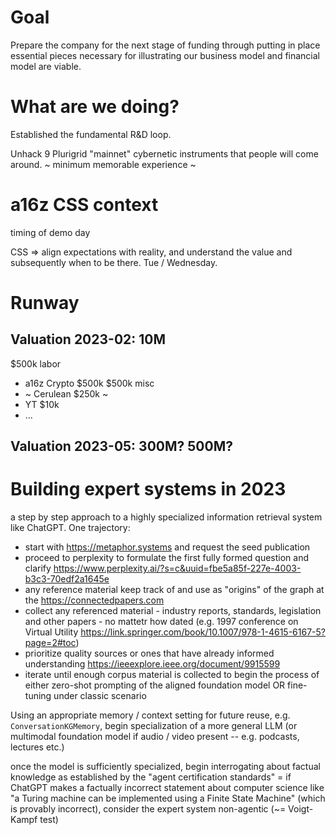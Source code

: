 # Goal
Prepare the company for the next stage of funding through putting in place essential pieces necessary for illustrating our business model and financial model are viable.
# What are we doing?
Established the fundamental R&D loop.

Unhack
9 Plurigrid "mainnet" cybernetic instruments that people will come around. ~ minimum memorable experience ~
# a16z CSS context
timing of demo day

CSS => align expectations with reality, and understand the value and subsequently when to be there. Tue / Wednesday.

# Runway
## Valuation 2023-02: 10M
$500k labor
- a16z Crypto $500k
$500k misc
- ~ Cerulean $250k ~
- YT $10k
- ...
## Valuation 2023-05: 300M? 500M?

# Building expert systems in 2023
a step by step approach to a highly specialized information retrieval system like ChatGPT.
One trajectory:

- start with https://metaphor.systems and request the seed publication
- proceed to perplexity to formulate the first fully formed question and clarify https://www.perplexity.ai/?s=c&uuid=fbe5a85f-227e-4003-b3c3-70edf2a1645e
- any reference material keep track of and use as "origins" of the graph at the https://connectedpapers.com
- collect any referenced material - industry reports, standards, legislation and other papers - no mattetr how dated (e.g. 1997 conference on Virtual Utility https://link.springer.com/book/10.1007/978-1-4615-6167-5?page=2#toc)
- prioritize quality sources or ones that have already informed understanding https://ieeexplore.ieee.org/document/9915599
- iterate until enough corpus material is collected to begin the process of either zero-shot prompting of the aligned foundation model OR fine-tuning under classic scenario

Using an appropriate memory / context setting for future reuse, e.g. `ConversationKGMemory`, begin specialization of a more general LLM (or multimodal foundation model if audio / video present -- e.g. podcasts, lectures etc.)

once the model is sufficiently specialized, begin interrogating about factual knowledge as established by the "agent certification standards"
= if ChatGPT makes a factually incorrect statement about computer science like "a Turing machine can be implemented using a Finite State Machine" (which is provably incorrect), consider the expert system non-agentic (~= Voigt-Kampf test)
